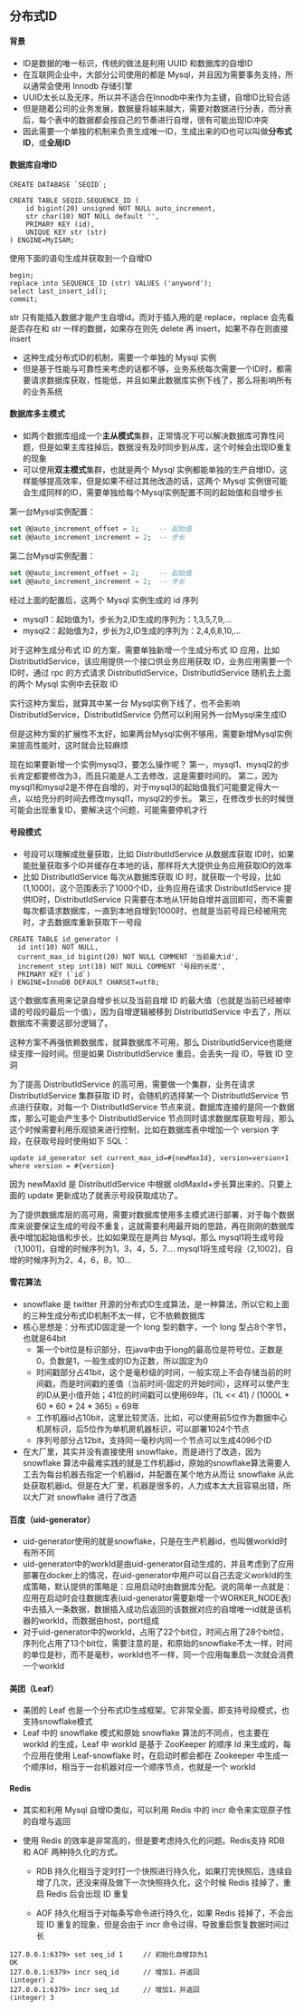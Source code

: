 ## 分布式ID

#### 背景

- ID是数据的唯一标识，传统的做法是利用 UUID 和数据库的自增ID
- 在互联网企业中，大部分公司使用的都是 Mysql，并且因为需要事务支持，所以通常会使用 Innodb 存储引擎
- UUID太长以及无序，所以并不适合在Innodb中来作为主键，自增ID比较合适
- 但是随着公司的业务发展，数据量将越来越大，需要对数据进行分表，而分表后，每个表中的数据都会按自己的节奏进行自增，很有可能出现ID冲突
- 因此需要一个单独的机制来负责生成唯一ID，生成出来的ID也可以叫做**分布式ID**，或**全局ID**



#### 数据库自增ID

```mysql
CREATE DATABASE `SEQID`;

CREATE TABLE SEQID.SEQUENCE_ID (
	id bigint(20) unsigned NOT NULL auto_increment, 
	str char(10) NOT NULL default '',
	PRIMARY KEY (id),
	UNIQUE KEY str (str)
) ENGINE=MyISAM;
```

使用下面的语句生成并获取到一个自增ID

```mysql
begin;
replace into SEQUENCE_ID (str) VALUES ('anyword');
select last_insert_id();
commit;
```

str 只有能插入数据才能产生自增id。而对于插入用的是 replace，replace 会先看是否存在和 str 一样的数据，如果存在则先 delete 再 insert，如果不存在则直接 insert



- 这种生成分布式ID的机制，需要一个单独的 Mysql 实例
- 但是基于性能与可靠性来考虑的话都不够，业务系统每次需要一个ID时，都需要请求数据库获取，性能低，并且如果此数据库实例下线了，那么将影响所有的业务系统



#### 数据库多主模式

- 如两个数据库组成一个**主从模式**集群，正常情况下可以解决数据库可靠性问题，但是如果主库挂掉后，数据没有及时同步到从库，这个时候会出现ID重复的现象
- 可以使用**双主模式**集群，也就是两个 Mysql 实例都能单独的生产自增ID，这样能够提高效率，但是如果不经过其他改造的话，这两个 Mysql 实例很可能会生成同样的ID，需要单独给每个Mysql实例配置不同的起始值和自增步长



第一台Mysql实例配置：

```sql
set @@auto_increment_offset = 1;     -- 起始值
set @@auto_increment_increment = 2;  -- 步长
```

第二台Mysql实例配置：

```sql
set @@auto_increment_offset = 2;     -- 起始值
set @@auto_increment_increment = 2;  -- 步长
```

经过上面的配置后，这两个 Mysql 实例生成的 id 序列

- mysql1：起始值为1，步长为2,ID生成的序列为：1,3,5,7,9,...
- mysql2：起始值为2，步长为2,ID生成的序列为：2,4,6,8,10,...

对于这种生成分布式 ID 的方案，需要单独新增一个生成分布式 ID 应用，比如 DistributIdService，该应用提供一个接口供业务应用获取 ID，业务应用需要一个ID时，通过 rpc 的方式请求 DistributIdService，DistributIdService 随机去上面的两个 Mysql 实例中去获取 ID

实行这种方案后，就算其中某一台 Mysql实例下线了，也不会影响 DistributIdService，DistributIdService 仍然可以利用另外一台Mysql来生成ID

但是这种方案的扩展性不太好，如果两台Mysql实例不够用，需要新增Mysql实例来提高性能时，这时就会比较麻烦

现在如果要新增一个实例mysql3，要怎么操作呢？ 第一，mysql1、mysql2的步长肯定都要修改为3，而且只能是人工去修改，这是需要时间的。 第二，因为mysql1和mysql2是不停在自增的，对于mysql3的起始值我们可能要定得大一点，以给充分的时间去修改mysql1，mysql2的步长。 第三，在修改步长的时候很可能会出现重复ID，要解决这个问题，可能需要停机才行



#### 号段模式

- 号段可以理解成批量获取，比如 DistributIdService 从数据库获取 ID时，如果能批量获取多个ID并缓存在本地的话，那样将大大提供业务应用获取ID的效率
- 比如 DistributIdService 每次从数据库获取 ID 时，就获取一个号段，比如(1,1000]，这个范围表示了1000个ID，业务应用在请求 DistributIdService 提供ID时，DistributIdService 只需要在本地从1开始自增并返回即可，而不需要每次都请求数据库，一直到本地自增到1000时，也就是当前号段已经被用完时，才去数据库重新获取下一号段



```mysql
CREATE TABLE id_generator (
  id int(10) NOT NULL,
  current_max_id bigint(20) NOT NULL COMMENT '当前最大id',
  increment_step int(10) NOT NULL COMMENT '号段的长度',
  PRIMARY KEY (`id`)
) ENGINE=InnoDB DEFAULT CHARSET=utf8;
```

这个数据库表用来记录自增步长以及当前自增 ID 的最大值（也就是当前已经被申请的号段的最后一个值），因为自增逻辑被移到 DistributIdService 中去了，所以数据库不需要这部分逻辑了。

这种方案不再强依赖数据库，就算数据库不可用，那么 DistributIdService也能继续支撑一段时间。但是如果 DistributIdService 重启，会丢失一段 ID，导致 ID 空洞

为了提高 DistributIdService 的高可用，需要做一个集群，业务在请求 DistributIdService 集群获取 ID 时，会随机的选择某一个 DistributIdService 节点进行获取，对每一个 DistributIdService 节点来说，数据库连接的是同一个数据库，那么可能会产生多个 DistributIdService 节点同时请求数据库获取号段，那么这个时候需要利用乐观锁来进行控制，比如在数据库表中增加一个 version 字段，在获取号段时使用如下 SQL：

```mysql
update id_generator set current_max_id=#{newMaxId}, version=version+1 where version = #{version}
```

因为 newMaxId 是 DistributIdService 中根据 oldMaxId+步长算出来的，只要上面的 update 更新成功了就表示号段获取成功了。

为了提供数据库层的高可用，需要对数据库使用多主模式进行部署，对于每个数据库来说要保证生成的号段不重复，这就需要利用最开始的思路，再在刚刚的数据库表中增加起始值和步长，比如如果现在是两台 Mysql，那么 mysql1将生成号段（1,1001]，自增的时候序列为1，3，4，5，7.... mysql1将生成号段（2,1002]，自增的时候序列为2，4，6，8，10...



#### 雪花算法

- snowflake 是 twitter 开源的分布式ID生成算法，是一种算法，所以它和上面的三种生成分布式ID机制不太一样，它不依赖数据库
- 核心思想是：分布式ID固定是一个 long 型的数字，一个 long 型占8个字节，也就是64bit
  - 第一个bit位是标识部分，在java中由于long的最高位是符号位，正数是0，负数是1，一般生成的ID为正数，所以固定为0
  - 时间戳部分占41bit，这个是毫秒级的时间，一般实现上不会存储当前的时间戳，而是时间戳的差值（当前时间-固定的开始时间），这样可以使产生的ID从更小值开始；41位的时间戳可以使用69年，(1L << 41) / (1000L * 60 * 60 * 24 * 365) = 69年
  - 工作机器id占10bit，这里比较灵活，比如，可以使用前5位作为数据中心机房标识，后5位作为单机房机器标识，可以部署1024个节点
  - 序列号部分占12bit，支持同一毫秒内同一个节点可以生成4096个ID
- 在大厂里，其实并没有直接使用 snowflake，而是进行了改造，因为 snowflake 算法中最难实践的就是工作机器id，原始的snowflake算法需要人工去为每台机器去指定一个机器id，并配置在某个地方从而让 snowflake 从此处获取机器id。但是在大厂里，机器是很多的，人力成本太大且容易出错，所以大厂对 snowflake 进行了改造



#### 百度（uid-generator）

- uid-generator使用的就是snowflake，只是在生产机器id，也叫做workId时有所不同
- uid-generator中的workId是由uid-generator自动生成的，并且考虑到了应用部署在docker上的情况，在uid-generator中用户可以自己去定义workId的生成策略，默认提供的策略是：应用启动时由数据库分配。说的简单一点就是：应用在启动时会往数据库表(uid-generator需要新增一个WORKER_NODE表)中去插入一条数据，数据插入成功后返回的该数据对应的自增唯一id就是该机器的workId，而数据由host，port组成
- 对于uid-generator中的workId，占用了22个bit位，时间占用了28个bit位，序列化占用了13个bit位，需要注意的是，和原始的snowflake不太一样，时间的单位是秒，而不是毫秒，workId也不一样，同一个应用每重启一次就会消费一个workId



#### 美团（Leaf）

- 美团的 Leaf 也是一个分布式ID生成框架。它非常全面，即支持号段模式，也支持snowflake模式
- Leaf 中的 snowflake 模式和原始 snowflake 算法的不同点，也主要在 workId 的生成，Leaf 中 workId 是基于 ZooKeeper 的顺序 Id 来生成的，每个应用在使用 Leaf-snowflake 时，在启动时都会都在 Zookeeper 中生成一个顺序Id，相当于一台机器对应一个顺序节点，也就是一个 workId



#### Redis

- 其实和利用 Mysql 自增ID类似，可以利用 Redis 中的 incr 命令来实现原子性的自增与返回

- 使用 Redis 的效率是非常高的，但是要考虑持久化的问题。Redis支持 RDB 和 AOF 两种持久化的方式。

  - RDB 持久化相当于定时打一个快照进行持久化，如果打完快照后，连续自增了几次，还没来得及做下一次快照持久化，这个时候 Redis 挂掉了，重启 Redis 后会出现 ID 重复

  - AOF 持久化相当于对每条写命令进行持久化，如果 Redis 挂掉了，不会出现 ID 重复的现象，但是会由于 incr 命令过得，导致重启恢复数据时间过长

```
127.0.0.1:6379> set seq_id 1     // 初始化自增ID为1
OK
127.0.0.1:6379> incr seq_id      // 增加1，并返回
(integer) 2
127.0.0.1:6379> incr seq_id      // 增加1，并返回
(integer) 3
```



